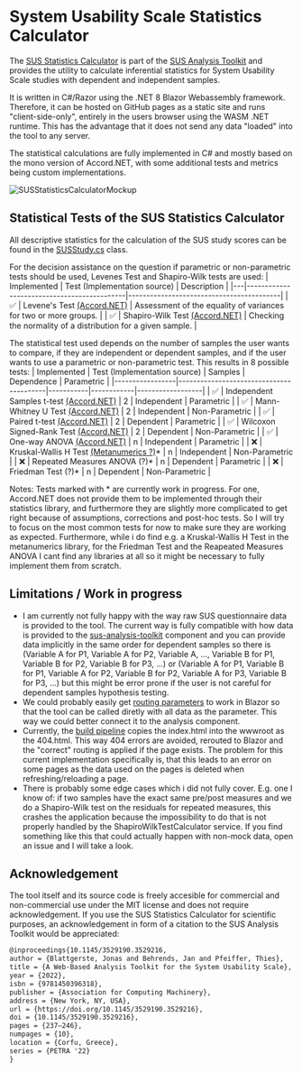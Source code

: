 # System Usability Scale Statistics Calculator

The [SUS Statistics Calculator](https://statistics.sus.tools) is part of the [SUS Analysis Toolkit](https://sus.tools) and provides the utility to calculate inferential statistics for System Usability Scale studies with dependent and independent samples.

It is written in C#/Razor using the .NET 8 Blazor Webassembly framework. Therefore, it can be hosted on GitHub pages as a static site and runs "client-side-only", entirely in the users browser using the WASM .NET runtime. This has the advantage that it does not send any data "loaded" into the tool to any server.

The statistical calculations are fully implemented in C# and mostly based on the mono version of Accord.NET, with some additional tests and metrics being custom implementations.

![SUSStatisticsCalculatorMockup](https://github.com/user-attachments/assets/ae0a4ce1-fd4d-4001-a70e-ec6606ceecfc)


## Statistical Tests of the SUS Statistics Calculator

All descriptive statistics for the calculation of the SUS study scores can be found in the [SUSStudy.cs](Statistics/Services/SUSStudy.cs) class.

For the decision assistance on the question if parametric or non-parametric tests should be used, Levenes Test and Shapiro-Wilk tests are used:
| Implemented | Test (Implementation source)             | Description                                    |
|---|--------------------------------------------|------------------------------------------|
| ✅ | Levene's Test [(Accord.NET)](http://accord-framework.net/docs/html/T_Accord_Statistics_Testing_LeveneTest.htm) | Assessment of the equality of variances for two or more groups. |
| ✅ | Shapiro-Wilk Test [(Accord.NET)](http://accord-framework.net/docs/html/T_Accord_Statistics_Testing_ShapiroWilkTest.htm) | Checking the normality of a distribution for a given sample. |

The statistical test used depends on the number of samples the user wants to compare, if they are independent or dependent samples, and if the user wants to use a parametric or non-parametric test. This results in 8 possible tests:
| Implemented | Test (Implementation source)          | Samples | Dependence | Parametric       |
|-----------------|-----------------------------------------|-----------|------------|------------------|
| ✅ | Independent Samples t-test [(Accord.NET)](http://accord-framework.net/docs/html/T_Accord_Statistics_Testing_TwoSampleTTest.htm) | 2         | Independent | Parametric        |
| ✅ | Mann-Whitney U Test [(Accord.NET)](http://accord-framework.net/docs/html/T_Accord_Statistics_Testing_MannWhitneyWilcoxonTest.htm) | 2         | Independent | Non-Parametric    |
| ✅ | Paired t-test [(Accord.NET)](http://accord-framework.net/docs/html/T_Accord_Statistics_Testing_TTest.htm) | 2         | Dependent   | Parametric        |
| ✅ | Wilcoxon Signed-Rank Test [(Accord.NET)](http://accord-framework.net/docs/html/T_Accord_Statistics_Testing_WilcoxonSignedRankTest.htm) | 2         | Dependent   | Non-Parametric    |
| ✅ | One-way ANOVA [(Accord.NET)](http://accord-framework.net/docs/html/T_Accord_Statistics_Testing_OneWayAnova.htm) | n         | Independent | Parametric        |
| ❌ | Kruskal-Wallis H Test [(Metanumerics ?)](https://github.com/dcwuser/metanumerics/blob/master/Numerics/Statistics/Sample.cs)* | n         | Independent | Non-Parametric    |
| ❌ | Repeated Measures ANOVA (?)* | n         | Dependent   | Parametric    |
| ❌ | Friedman Test (?)* | n         | Dependent   | Non-Parametric    |

Notes: Tests marked with * are currently work in progress. For one, Accord.NET does not provide them to be implemented through their statistics library, and furthermore they are slightly more complicated to get right because of assumptions, corrections and post-hoc tests. So I will try to focus on the most common tests for now to make sure they are working as expected. Furthermore, while i do find e.g. a Kruskal-Wallis H Test in the metanumerics library, for the Friedman Test and the Reapeated Measures ANOVA I cant find any libraries at all so it might be necessary to fully implement them from scratch.

## Limitations / Work in progress

- I am currently not fully happy with the way raw SUS questionnaire data is provided to the tool. The current way is fully compatible with how data is provided to the [sus-analysis-toolkit](https://github.com/jblattgerste/sus-analysis-toolkit) component and you can provide data implicitly in the same order for dependent samples so there is (Variable A for P1, Variable A for P2, Variable A, ..., Variable B for P1, Variable B for P2, Variable B for P3, ...) or (Variable A for P1, Variable B for P1, Variable A for P2, Variable B for P2, Variable A for P3, Variable B for P3, ...) but this might be error prone if the user is not careful for dependent samples hypothesis testing.
- We could probably easily get [routing parameters](https://learn.microsoft.com/en-us/aspnet/core/blazor/fundamentals/routing?view=aspnetcore-8.0#route-parameters) to work in Blazor so that the tool can be called diretly with all data as the parameter. This way we could better connect it to the analysis component.
- Currently, the [build pipeline](.github/workflows/deploy.yml) copies the index.html into the wwwroot as the 404.html. This way 404 errors are avoided, rerouted to Blazor and the "correct" routing is applied if the page exists. The problem for this current implementation specifically is, that this leads to an error on some pages as the data used on the pages is deleted when refreshing/reloading a page.
- There is probably some edge cases which i did not fully cover. E.g. one I know of: if two samples have the exact same pre/post measures and we do a Shapiro-Wilk test on the residuals for repeated measures, this crashes the application because the impossibility to do that is not properly handled by the ShapiroWilkTestCalculator service. If you find something like this that could actually happen with non-mock data, open an issue and I will take a look.

## Acknowledgement
The tool itself and its source code is freely accesible for commercial and non-commercial use under the MIT license and does not require acknowledgement. If you use the SUS Statistics Calculator for scientific purposes, an acknowledgement in form of a citation to the SUS Analysis Toolkit would be appreciated:

```tex
@inproceedings{10.1145/3529190.3529216,
author = {Blattgerste, Jonas and Behrends, Jan and Pfeiffer, Thies},
title = {A Web-Based Analysis Toolkit for the System Usability Scale},
year = {2022},
isbn = {9781450396318},
publisher = {Association for Computing Machinery},
address = {New York, NY, USA},
url = {https://doi.org/10.1145/3529190.3529216},
doi = {10.1145/3529190.3529216},
pages = {237–246},
numpages = {10},
location = {Corfu, Greece},
series = {PETRA '22}
}
```
